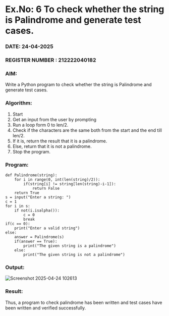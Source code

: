 # Ex.No: 6 To check whether the string is Palindrome and generate test cases.

### DATE: 24-04-2025                                                                           
### REGISTER NUMBER : 212222040182
### AIM: 
Write a Python program to check whether the string is Palindrome and generate test cases. 
### Algorithm:
1. Start
2. Get an input from the user by prompting 
3. Run a loop form 0 to len/2.
4. Check if the characters are the same both from the start and the end till len/2. 
5. If it is, return the result that it is a palindrome.
6. Else, return that it is not a palindrome. 
7. Stop the program.
### Program:
```
def Palindrome(string):
    for i in range(0, int(len(string)/2)): 
        if(string[i] != string[len(string)-i-1]): 
            return False 
    return True 
s = input("Enter a string: ") 
c = 1 
for i in s: 
    if not(i.isalpha()): 
        c = 0 
        break 
if(c == 0): 
    print("Enter a valid string") 
else:
    answer = Palindrome(s)
    if(answer == True): 
        print("The given string is a palindrome") 
    else: 
        print("The given string is not a palindrome")
```









### Output:

![Screenshot 2025-04-24 102613](https://github.com/user-attachments/assets/d3587385-b857-49f5-bd44-292d67cf1bd0)






### Result:
Thus, a program to check palindrome has been written and test cases have been written and verified successfully.
